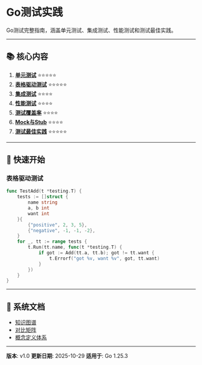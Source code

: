 # Go测试实践

Go测试完整指南，涵盖单元测试、集成测试、性能测试和测试最佳实践。

---

## 📚 核心内容

1. **[单元测试](./01-单元测试.md)** ⭐⭐⭐⭐⭐
2. **[表格驱动测试](./02-表格驱动测试.md)** ⭐⭐⭐⭐⭐
3. **[集成测试](./03-集成测试.md)** ⭐⭐⭐⭐
4. **[性能测试](./04-性能测试.md)** ⭐⭐⭐⭐
5. **[测试覆盖率](./05-测试覆盖率.md)** ⭐⭐⭐⭐
6. **[Mock与Stub](./06-Mock与Stub.md)** ⭐⭐⭐⭐
7. **[测试最佳实践](./07-测试最佳实践.md)** ⭐⭐⭐⭐⭐

---

## 🚀 快速开始

### 表格驱动测试

```go
func TestAdd(t *testing.T) {
    tests := []struct {
        name string
        a, b int
        want int
    }{
        {"positive", 2, 3, 5},
        {"negative", -1, -1, -2},
    }
    for _, tt := range tests {
        t.Run(tt.name, func(t *testing.T) {
            if got := Add(tt.a, tt.b); got != tt.want {
                t.Errorf("got %v, want %v", got, tt.want)
            }
        })
    }
}
```

---

## 📖 系统文档

- [知识图谱](./00-知识图谱.md)
- [对比矩阵](./00-对比矩阵.md)
- [概念定义体系](./00-概念定义体系.md)

---

**版本**: v1.0
**更新日期**: 2025-10-29
**适用于**: Go 1.25.3

